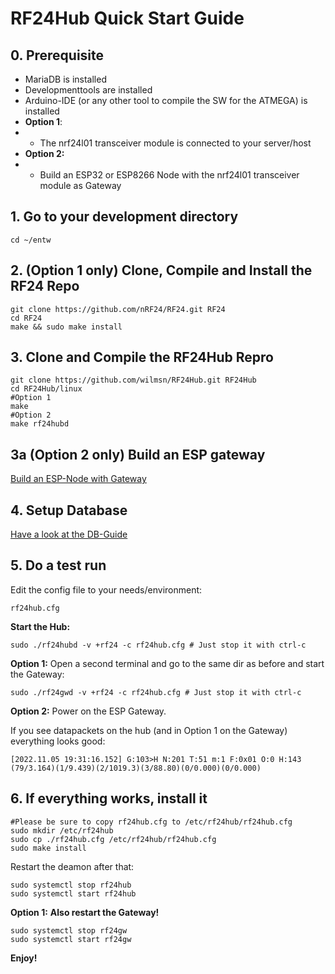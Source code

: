# RF24Hub Quick Start Guide
## 0. Prerequisite
- MariaDB is installed
- Developmenttools are installed
- Arduino-IDE (or any other tool to compile the SW for the ATMEGA) is installed
- **Option 1**:
- - The nrf24l01 transceiver module is connected to your server/host
- **Option 2:**
- - Build an ESP32 or ESP8266 Node with the nrf24l01 transceiver module as Gateway
## 1. Go to your development directory
    cd ~/entw
## 2. (Option 1 only) Clone, Compile and Install the RF24 Repo</h2>

	git clone https://github.com/nRF24/RF24.git RF24
	cd RF24
	make && sudo make install
	
## 3. Clone and Compile the RF24Hub Repro

	git clone https://github.com/wilmsn/RF24Hub.git RF24Hub
	cd RF24Hub/linux
	#Option 1
	make
	#Option 2
	make rf24hubd

## 3a (Option 2 only) Build an ESP gateway

[Build an ESP-Node with Gateway](https://wilmsn.github.io/rf24hub/doc/espguide.html)

## 4. Setup Database

[Have a look at the DB-Guide](https://wilmsn.github.io/rf24hub/arduinoguide.html)

## 5. Do a test run
Edit the config file to your needs/environment: 

	rf24hub.cfg

**Start the Hub:**

	sudo ./rf24hubd -v +rf24 -c rf24hub.cfg # Just stop it with ctrl-c

**Option 1:**
Open a second terminal and go to the same dir as before and start the Gateway:

	sudo ./rf24gwd -v +rf24 -c rf24hub.cfg # Just stop it with ctrl-c
	
**Option 2:**
Power on the ESP Gateway.

If you see datapackets on the hub (and in Option 1 on the Gateway) everything looks good:

	[2022.11.05 19:31:16.152] G:103>H N:201 T:51 m:1 F:0x01 O:0 H:143 (79/3.164)(1/9.439)(2/1019.3)(3/88.80)(0/0.000)(0/0.000)
	
## 6. If everything works, install it

	#Please be sure to copy rf24hub.cfg to /etc/rf24hub/rf24hub.cfg
	sudo mkdir /etc/rf24hub
	sudo cp ./rf24hub.cfg /etc/rf24hub/rf24hub.cfg
	sudo make install
	
Restart the deamon after that:

	sudo systemctl stop rf24hub
	sudo systemctl start rf24hub
	
**Option 1:**
**Also restart the Gateway!**

	sudo systemctl stop rf24gw
	sudo systemctl start rf24gw
	    
**Enjoy!**


